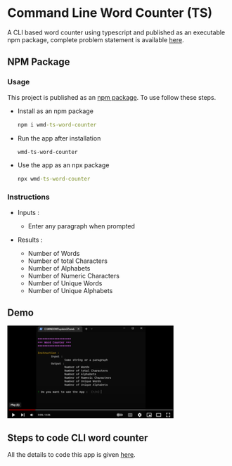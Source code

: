 # Command Line Word Counter (TS)

A CLI based word counter using typescript and published as an executable npm package, complete problem statement is available [here](https://github.com/panaverse/typescript-node-projects/tree/main/project05_word_counter).

## NPM Package

### Usage

This project is published as an [npm package](https://www.npmjs.com/package/wmd-ts-word-counter). To use follow these steps.

- Install as an npm package

  ```cmd
  npm i wmd-ts-word-counter
  ```

- Run the app after installation

  ```cmd
  wmd-ts-word-counter
  ```

- Use the app as an npx package

  ```cmd
  npx wmd-ts-word-counter
  ```

### Instructions

- Inputs :

  - Enter any paragraph when prompted

- Results :
  - Number of Words
  - Number of total Characters
  - Number of Alphabets
  - Number of Numeric Characters
  - Number of Unique Words
  - Number of Unique Alphabets

## Demo

[<img src="wc.PNG" width="75%">](https://youtu.be/8AD0V1miKjs 'CLI Word Counter')

## Steps to code CLI word counter

All the details to code this app is given [here](https://github.com/hassan-ak/wmd-ts-word-counter/tree/main/stepsToCode/Readme.md).
